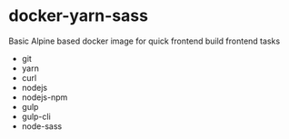 # docker-yarn-sass
Basic Alpine based docker image for quick frontend build frontend tasks

- git 
- yarn 
- curl 
- nodejs 
- nodejs-npm
- gulp 
- gulp-cli 
- node-sass
